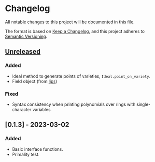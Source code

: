 # Changelog

All notable changes to this project will be documented in this file.

The format is based on [Keep a Changelog](https://keepachangelog.com/en/1.0.0/),
and this project adheres to [Semantic Versioning](https://semver.org/spec/v2.0.0.html).

## [Unreleased]

### Added

- Ideal method to generate points of varieties, `Ideal.point_on_variety`.
- Field object (from [lips](https://github.com/GDeLaurentis/lips))

### Fixed

- Syntax consistency when printing polynomials over rings with single-character variables

## [0.1.3] - 2023-03-02

### Added

- Basic interface functions.
- Primality test.

[unreleased]: https://github.com/olivierlacan/keep-a-changelog/compare/v0.1.3...HEAD
[0.0.1]: https://github.com/GDeLaurentis/syngular/releases/tag/v0.1.3
